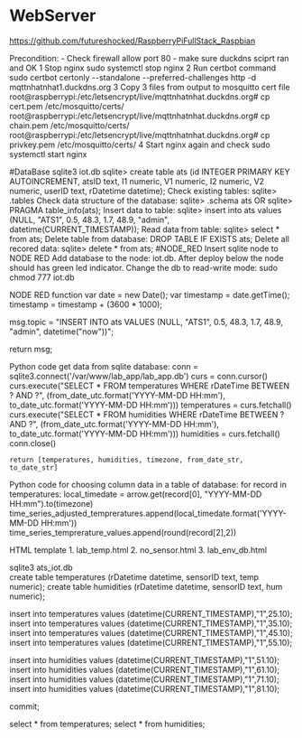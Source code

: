 # WebServer
https://github.com/futureshocked/RaspberryPiFullStack_Raspbian


Precondition:
    - Check firewall allow port 80
    - make sure duckdns sciprt ran and OK
1 Stop nginx 
      sudo systemctl stop nginx 
2 Run certbot command
      sudo certbot certonly --standalone --preferred-challenges http -d mqttnhatnhat1.duckdns.org
3 Copy 3 files from output to mosquitto cert file
    root@raspberrypi:/etc/letsencrypt/live/mqttnhatnhat.duckdns.org# cp cert.pem /etc/mosquitto/certs/
    root@raspberrypi:/etc/letsencrypt/live/mqttnhatnhat.duckdns.org# cp chain.pem /etc/mosquitto/certs/    
    root@raspberrypi:/etc/letsencrypt/live/mqttnhatnhat.duckdns.org# cp privkey.pem /etc/mosquitto/certs/
4 Start nginx again and check
    sudo systemctl start nginx

#DataBase
    sqlite3 iot.db
    sqlite> create table ats (id INTEGER PRIMARY KEY AUTOINCREMENT, atsID text, I1 numeric, V1 numeric, I2 numeric, V2 numeric, userID text, rDatetime datetime); 
Check existing tables:
    sqlite> .tables
Check data structure of the database:
    sqlite> .schema ats OR
    sqlite> PRAGMA table_info(ats);
Insert data to table:
    sqlite> insert into ats values (NULL, "ATS1", 0.5, 48.3, 1.7, 48.9, "admin", datetime(CURRENT_TIMESTAMP));
Read data from table:
    sqlite> select * from ats;
Delete table from database:
    DROP TABLE IF EXISTS ats;
Delete all recored data:
    sqlite> delete * from ats;
#NODE_RED
Insert sqlite node to NODE RED
Add database to the node: iot.db. After deploy below the node should has green led indicator. 
Change the db to read-write mode: sudo chmod 777 iot.db

NODE RED function
var date = new Date();
var timestamp = date.getTime();
timestamp = timestamp + (3600 * 1000);

msg.topic = "INSERT INTO ats VALUES (NULL, \"ATS1\", 0.5, 48.3, 1.7, 48.9, \"admin\", datetime(\"now\"))";

return msg;

Python code get data from sqlite database:
    conn 			    = sqlite3.connect('/var/www/lab_app/lab_app.db')
	curs 			    = conn.cursor()
	curs.execute("SELECT * FROM temperatures WHERE rDateTime BETWEEN ? AND ?", (from_date_utc.format('YYYY-MM-DD HH:mm'), to_date_utc.format('YYYY-MM-DD HH:mm')))
	temperatures 	    = curs.fetchall()
	curs.execute("SELECT * FROM humidities WHERE rDateTime BETWEEN ? AND ?", (from_date_utc.format('YYYY-MM-DD HH:mm'), to_date_utc.format('YYYY-MM-DD HH:mm')))
	humidities 		    = curs.fetchall()
	conn.close()

	return [temperatures, humidities, timezone, from_date_str, to_date_str]

Python code for choosing column data in a table of database:
    for record in temperatures:
		local_timedate = arrow.get(record[0], "YYYY-MM-DD HH:mm").to(timezone)
		time_series_adjusted_tempreratures.append(local_timedate.format('YYYY-MM-DD HH:mm'))
		time_series_temprerature_values.append(round(record[2],2))

HTML template
     1. lab_temp.html
     2. no_sensor.html
     3. lab_env_db.html

sqlite3 ats_iot.db     
create table temperatures (rDatetime datetime, sensorID text, temp numeric);
create table humidities (rDatetime datetime, sensorID text, hum numeric);

insert into temperatures values (datetime(CURRENT_TIMESTAMP),"1",25.10);
insert into temperatures values (datetime(CURRENT_TIMESTAMP),"1",35.10);
insert into temperatures values (datetime(CURRENT_TIMESTAMP),"1",45.10);
insert into temperatures values (datetime(CURRENT_TIMESTAMP),"1",55.10);

insert into humidities values (datetime(CURRENT_TIMESTAMP),"1",51.10);
insert into humidities values (datetime(CURRENT_TIMESTAMP),"1",61.10);
insert into humidities values (datetime(CURRENT_TIMESTAMP),"1",71.10);
insert into humidities values (datetime(CURRENT_TIMESTAMP),"1",81.10);

commit;

select * from temperatures;
select * from humidities;
